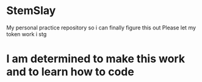 # StemSlay
My personal practice repository so i can finally figure this out
Please let my token work i stg
# I am determined to make this work and to learn how to code
